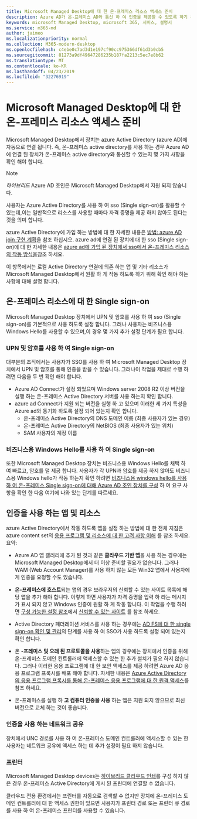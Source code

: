 ```yaml
---
title: Microsoft Managed Desktop에 대 한 온-프레미스 리소스 액세스 준비
description: Azure AD가 온-프레미스 AD와 통신 하 여 인증을 제공할 수 있도록 하기 위한 중요 한 단계
keywords: microsoft Managed Desktop, microsoft 365, 서비스, 설명서
ms.service: m365-md
author: jaimeo
ms.localizationpriority: normal
ms.collection: M365-modern-desktop
ms.openlocfilehash: c4ebe0c7ad3d1e197cf90cc975366df61d3b0cb5
ms.sourcegitcommit: 81273a9df49647286235b187fa2213c5ec7e8b62
ms.translationtype: MT
ms.contentlocale: ko-KR
ms.lasthandoff: 04/23/2019
ms.locfileid: "32276919"
---
```

#  <a name="prepare-on-premises-resources-access-for-microsoft-managed-desktop"></a>Microsoft Managed Desktop에 대 한 온-프레미스 리소스 액세스 준비

Microsoft Managed Desktop에서 장치는 azure Active Directory (azure AD)에 자동으로 연결 됩니다. 즉, 온-프레미스 active directory를 사용 하는 경우 Azure AD에 연결 된 장치가 온-프레미스 active directory와 통신할 수 있는지 몇 가지 사항을 확인 해야 합니다. 

> [!NOTE]  
> *하이브리드* Azure AD 조인은 Microsoft Managed Desktop에서 지원 되지 않습니다.

사용자는 Azure Active Directory를 사용 하 여 sso (Single sign-on)를 활용할 수 있는데,이는 일반적으로 리소스를 사용할 때마다 자격 증명을 제공 하지 않아도 된다는 것을 의미 합니다.

azure Active Directory에 가입 하는 방법에 대 한 자세한 내용은 [방법: azure AD join 구현 계획](https://docs.microsoft.com/azure/active-directory/devices/azureadjoin-plan)을 참조 하십시오. azure ad에 연결 된 장치에 대 한 sso (Single sign-on)에 대 한 자세한 내용은 [azure ad에 가입 된 장치에서 sso에서 온-프레미스 리소스의 작동 방식을](https://docs.microsoft.com/azure/active-directory/devices/azuread-join-sso#how-it-works)참조 하세요.


이 항목에서는 로컬 Active Directory 연결에 의존 하는 앱 및 기타 리소스가 Microsoft Managed Desktop에서 원활 하 게 작동 하도록 하기 위해 확인 해야 하는 사항에 대해 설명 합니다.


## <a name="single-sign-on-for-on-premises-resources"></a>온-프레미스 리소스에 대 한 Single sign-on

Microsoft Managed Desktop 장치에서 UPN 및 암호를 사용 하 여 sso (Single sign-on)를 기본적으로 사용 하도록 설정 합니다. 그러나 사용자는 비즈니스용 Windows Hello를 사용할 수 있으며,이 경우 몇 가지 추가 설정 단계가 필요 합니다. 

### <a name="single-sign-on-by-using-upn-and-password"></a>UPN 및 암호를 사용 하 여 Single sign-on

대부분의 조직에서는 사용자가 SSO를 사용 하 여 Microsoft Managed Desktop 장치에서 UPN 및 암호를 통해 인증을 받을 수 있습니다. 그러나이 작업을 제대로 수행 하려면 다음을 두 번 확인 해야 합니다.

- Azure AD Connect가 설정 되었으며 Windows server 2008 R2 이상 버전을 실행 하는 온-프레미스 Active Directory 서버를 사용 하는지 확인 합니다.
- azure ad Connect가 지원 되는 버전을 실행 하 고 있으며 이러한 세 가지 특성을 Azure ad와 동기화 하도록 설정 되어 있는지 확인 합니다. 
    - 온-프레미스 Active Directory의 DNS 도메인 이름 (최종 사용자가 있는 경우)
    - 온-프레미스 Active Directory의 NetBIOS (최종 사용자가 있는 위치)
    - SAM 사용자의 계정 이름


### <a name="single-sign-on-by-using-windows-hello-for-business"></a>비즈니스용 Windows Hello를 사용 하 여 Single sign-on

또한 Microsoft Managed Desktop 장치는 비즈니스용 Windows Hello를 채택 하 여 빠르고, 암호를 덜 제공 합니다. 사용자가 각 UPN과 암호를 제공 하지 않아도 비즈니스용 Windows hello가 작동 하는지 확인 하려면 [비즈니스용 windows hello를 사용 하 여 온-프레미스 Single sign-on에 대해 Azure AD 조인 장치를 구성](https://docs.microsoft.com/windows/security/identity-protection/hello-for-business/hello-hybrid-aadj-sso-base) 하 여 요구 사항을 확인 한 다음 여기에 나와 있는 단계를 따르세요.


## <a name="apps-and-resources-that-use-authentication"></a>인증을 사용 하는 앱 및 리소스

azure Active Directory에서 작동 하도록 앱을 설정 하는 방법에 대 한 전체 지침은 azure content set의 [응용 프로그램 및 리소스에 대 한 고려 사항 이해](https://docs.microsoft.com/azure/active-directory/devices/azureadjoin-plan#understand-considerations-for-applications-and-resources) 를 참조 하세요. 요약:


- Azure AD 앱 갤러리에 추가 된 것과 같은 **클라우드 기반 앱**을 사용 하는 경우에는 Microsoft Managed Desktop에서 더 이상 준비할 필요가 없습니다. 그러나 WAM (Web Account Manager)를 사용 하지 않는 모든 Win32 앱에서 사용자에 게 인증을 요청할 수도 있습니다.

- **온-프레미스에 호스트**되는 앱의 경우 브라우저의 신뢰할 수 있는 사이트 목록에 해당 앱을 추가 해야 합니다. 이렇게 하면 사용자가 자격 증명을 입력 하 라는 메시지가 표시 되지 않고 Windows 인증이 원활 하 게 작동 합니다. 이 작업을 수행 하려면 [구성 가능한 설정 참조](https://docs.microsoft.com/microsoft-365/managed-desktop/working-with-managed-desktop/config-setting-ref)에서 [신뢰할 수 있는 사이트](https://docs.microsoft.com/microsoft-365/managed-desktop/working-with-managed-desktop/config-setting-ref#trusted-sites) 를 참조 하세요.

- Active Directory 페더레이션 서비스를 사용 하는 경우에는 [AD FS에 대 한 single sign-on 확인 및 관리](https://docs.microsoft.com/previous-versions/azure/azure-services/jj151809(v=azure.100))의 단계를 사용 하 여 SSO가 사용 하도록 설정 되어 있는지 확인 합니다. 

- 온 **-프레미스 및 오래 된 프로토콜을 사용**하는 앱의 경우에는 장치에서 인증을 위해 온-프레미스 도메인 컨트롤러에 액세스할 수 있는 한 추가 설치가 필요 하지 않습니다. 그러나 이러한 응용 프로그램에 대 한 보안 액세스를 제공 하려면 Azure AD 응용 프로그램 프록시를 배포 해야 합니다. 자세한 내용은 [Azure Active Directory의 응용 프로그램 프록시를 통해 온-프레미스 응용 프로그램에 대 한 원격 액세스](https://docs.microsoft.com/azure/active-directory/manage-apps/application-proxy)를 참조 하세요.

- 온-프레미스를 실행 하 **고 컴퓨터 인증을 사용** 하는 앱은 지원 되지 않으므로 최신 버전으로 교체 하는 것이 좋습니다.

### <a name="network-shares-that-use-authentication"></a>인증을 사용 하는 네트워크 공유

장치에서 UNC 경로를 사용 하 여 온-프레미스 도메인 컨트롤러에 액세스할 수 있는 한 사용자는 네트워크 공유에 액세스 하는 데 추가 설정이 필요 하지 않습니다.

### <a name="printers"></a>프린터

Microsoft Managed Desktop devices는 [하이브리드 클라우드 인쇄](https://docs.microsoft.com/windows-server/administration/hybrid-cloud-print/hybrid-cloud-print-deploy)를 구성 하지 않은 경우 온-프레미스 Active Directory에 게시 된 프린터에 연결할 수 없습니다.

클라우드 전용 환경에서는 프린터를 자동으로 검색할 수 없지만 장치에 온-프레미스 도메인 컨트롤러에 대 한 액세스 권한이 있으면 사용자가 프린터 경로 또는 프린터 큐 경로를 사용 하 여 온-프레미스 프린터를 사용할 수 있습니다.

<!--add fuller material on printers when available-->

